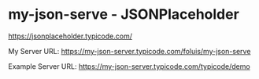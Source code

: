 # my-json-serve - JSONPlaceholder

https://jsonplaceholder.typicode.com/

My Server URL: https://my-json-server.typicode.com/foluis/my-json-serve

Example Server  URL: https://my-json-server.typicode.com/typicode/demo

